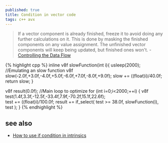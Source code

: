 ```yaml
---
published: true
title: Condition in vector code
tags: c++ avx
---
```

> If a vector component is already finished, freeze it to avoid doing any further calculations on it. This is done by masking the finished components on any value assignment. The unfinished vector components will keep being updated, but finished ones won't. - [Controlling the Data Flow](https://www.codingame.com/playgrounds/283/sse-avx-vectorization/controlling-the-data-flow)

{% highlight cpp %}
inline v8f slowFunction(int i){
	usleep(2000); //Emulating an slow function
	v8f slow(-2.0f,+3.0f,-4.0f,+5.0f,-6.0f,+7.0f,-8.0f,+9.0f);
	slow += ((float)i)/40.0f;
	return slow;
}

v8f result(0.0f);
//Main loop to optimize	
for (int i=0;i<2000;++i) {
	 v8f test(1.4f,3.3f,-12.5f,-33.4f,7.9f,-70.2f,15.1f,22.6f);  
	 test += ((float)i)/100.0f;
	 result += if_select( test >= 38.0f, slowFunction(i), test );
}
{% endhighlight %}

## see also
- [How to use if condition in intrinsics](https://stackoverflow.com/questions/38006616/how-to-use-if-condition-in-intrinsics)